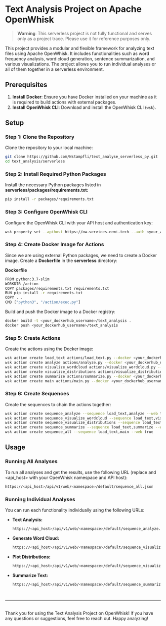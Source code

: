 # Text Analysis Project on Apache OpenWhisk

> **Warning**: This serverless project is not fully functional and serves only as a project trace. Please use it for reference purposes only.

This project provides a modular and flexible framework for analyzing text files using Apache OpenWhisk. It includes functionalities such as word frequency analysis, word cloud generation, sentence summarization, and various visualizations. The project allows you to run individual analyses or all of them together in a serverless environment.

## Prerequisites

1. **Install Docker**: Ensure you have Docker installed on your machine as it is required to build actions with external packages.
2. **Install OpenWhisk CLI**: Download and install the OpenWhisk CLI (`wsk`).

## Setup

### Step 1: Clone the Repository

Clone the repository to your local machine:
```bash
git clone https://github.com/Nstampfli/text_analyse_serverless_py.git
cd text_analysis/serverless
```

### Step 2: Install Required Python Packages
Install the necessary Python packages listed in 
**serverless/packages/requirements.txt:**
```bash
pip install -r packages/requirements.txt
```

### Step 3: Configure OpenWhisk CLI
Configure the OpenWhisk CLI with your API host and authentication key:

```bash
wsk property set --apihost https://ow.services.eemi.tech --auth <your_auth>
```

### Step 4: Create Docker Image for Actions
Since we are using external Python packages, we need to create a Docker image. Create a **Dockerfile** in the **serverless** directory:


**Dockerfile**
```bash
FROM python:3.7-slim
WORKDIR /action
COPY packages/requirements.txt requirements.txt
RUN pip install -r requirements.txt
COPY . .
CMD ["python3", "/action/exec.py"]
```

Build and push the Docker image to a Docker registry:

```bash
docker build -t <your_dockerhub_username>/text_analysis .
docker push <your_dockerhub_username>/text_analysis
```

### Step 5: Create Actions
Create the actions using the Docker image:

```bash
wsk action create load_text actions/load_text.py --docker <your_dockerhub_username>/text_analysis --web true --memory 256 --timeout 300000 --main load_text
wsk action create analyze actions/analyze.py --docker <your_dockerhub_username>/text_analysis --web true --memory 256 --timeout 300000 --main analyze
wsk action create visualize_wordcloud actions/visualize_wordcloud.py --docker <your_dockerhub_username>/text_analysis --web true --memory 256 --timeout 300000 --main visualize_wordcloud
wsk action create visualize_distributions actions/visualize_distributions.py --docker <your_dockerhub_username>/text_analysis --web true --memory 256 --timeout 300000 --main visualize_distributions
wsk action create summarize actions/summarize.py --docker <your_dockerhub_username>/text_analysis --web true --memory 256 --timeout 300000 --main summarize
wsk action create main actions/main.py --docker <your_dockerhub_username>/text_analysis --web true --memory 512 --timeout 300000 --main main
```

### Step 6: Create Sequences
Create the sequences to chain the actions together:

```bash
wsk action create sequence_analyze --sequence load_text,analyze --web true
wsk action create sequence_visualize_wordcloud --sequence load_text,visualize_wordcloud --web true
wsk action create sequence_visualize_distributions --sequence load_text,visualize_distributions --web true
wsk action create sequence_summarize --sequence load_text,summarize --web true
wsk action create sequence_all --sequence load_text,main --web true
```

## Usage

### Running All Analyses
To run all analyses and get the results, use the following URL (replace <namespace> and <api_host> with your OpenWhisk namespace and API host):

```bash
https://<api_host>/api/v1/web/<namespace>/default/sequence_all.json
```

### Running Individual Analyses
You can run each functionality individually using the following URLs:

- **Text Analysis:**
  ```bash
  https://<api_host>/api/v1/web/<namespace>/default/sequence_analyze.json
  ```
- **Generate Word Cloud:**
  ```bash
  https://<api_host>/api/v1/web/<namespace>/default/sequence_visualize_wordcloud.json
  
  ```
- **Plot Distributions:**
  ```bash
  https://<api_host>/api/v1/web/<namespace>/default/sequence_visualize_distributions.json
  ```
- **Summarize Text:**
  ```bash
  https://<api_host>/api/v1/web/<namespace>/default/sequence_summarize.json
  ```

<br>
<hr>
<br>
Thank you for using the Text Analysis Project on OpenWhisk! If you have any questions or suggestions, feel free to reach out. Happy analyzing!


